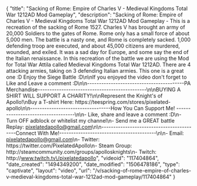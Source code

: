 {
    "title": "Sacking of Rome: Empire of Charles V - Medieval Kingdoms Total War 1212AD Mod Gameplay",
    "description": "Sacking of Rome: Empire of Charles V - Medieval Kingdoms Total War 1212AD Mod Gameplay - This is a recreation of the sacking of Rome 1527.  Charles V has brought an army of 20,000 Soldiers to the gates of Rome.  Rome only has a small force of about 5,000 men. The battle is a nasty one, and Rome is completely sacked. 1,000 defending troop are executed, and about 45,000 citizens are murdered, wounded, and exiled.  It was a sad day for Europe, and some say the end of the Italian renaissance.  In this recreation of the battle we are using the Mod for Total War Attila called Medieval Kingdoms Total War 1212AD.  There are 4 attacking armies, taking on 3 defending Italian armies.  This one is a great one :D  Enjoy the Siege Battle :D\n\nIf you enjoyed the video don't forget to Like and Leave a comment :D\n\n-----------------------------------------PA Merchandise----------------------------------------------\n\nBUYING A SHIRT WILL SUPPORT A CHARITY!\n\nRepresent the Knight's of Apollo!\nBuy a T-shirt Here: https:\/\/teespring.com\/stores\/pixelated-apollo\n\n----------------------------------How You Can Support Me! -----------------------------------\n\n- Like, share and leave a comment :D\n- Turn OFF adblock or whitelist my channel\n- Send me a GREAT battle Replay: pixelatedapollo@gmail.com\n\n------------------------------------------Connect With Me!-----------------------------------------\n\n- Email: pixelatedapollo@gmail.com\n- Twitter: https:\/\/twitter.com\/PixelatedApollo\n- Steam Group:  http:\/\/steamcommunity.com\/groups\/apollosknights\n- Twitch: http:\/\/www.twitch.tv\/pixelatedapollo",
    "videoid": "117404864",
    "date_created": "1494349200",
    "date_modified": "1506478186",
    "type": "captivate",
    "layout": "video",
    "url": "\/v\/sacking-of-rome-empire-of-charles-v-medieval-kingdoms-total-war-1212ad-mod-gameplay\/117404864"
}